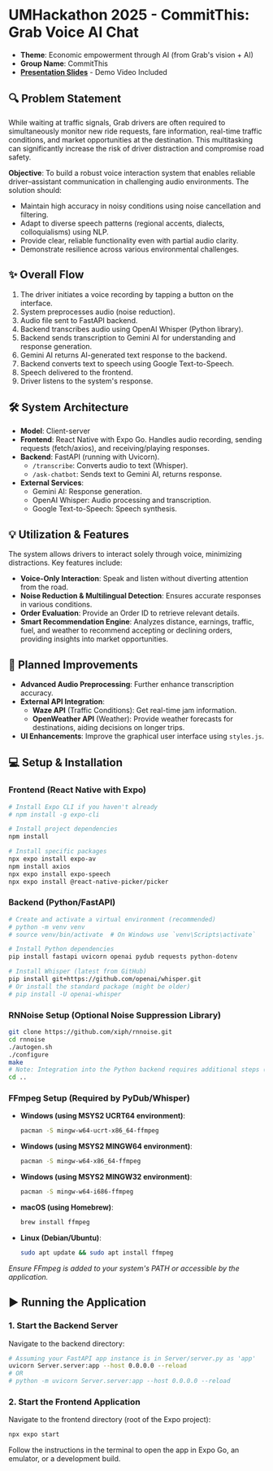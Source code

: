 # UMHackathon 2025 - CommitThis: Grab Voice AI Chat

*   **Theme**: Economic empowerment through AI (from Grab's vision + AI)
*   **Group Name**: CommitThis
*   [**Presentation Slides**](https://www.canva.com/design/DAGkXBa41B0/trNP6qixFYITy1mW9XGaSg/edit?utm_content=DAGkXBa41B0&utm_campaign=designshare&utm_medium=link2&utm_source=sharebutton) - Demo Video Included

## 🔍 Problem Statement

While waiting at traffic signals, Grab drivers are often required to simultaneously monitor new ride requests, fare information, real-time traffic conditions, and market opportunities at the destination. This multitasking can significantly increase the risk of driver distraction and compromise road safety.

**Objective**: To build a robust voice interaction system that enables reliable driver–assistant communication in challenging audio environments. The solution should:

*   Maintain high accuracy in noisy conditions using noise cancellation and filtering.
*   Adapt to diverse speech patterns (regional accents, dialects, colloquialisms) using NLP.
*   Provide clear, reliable functionality even with partial audio clarity.
*   Demonstrate resilience across various environmental challenges.

## ✨ Overall Flow

1.  The driver initiates a voice recording by tapping a button on the interface.
2.  System preprocesses audio (noise reduction).
3.  Audio file sent to FastAPI backend.
4.  Backend transcribes audio using OpenAI Whisper (Python library).
5.  Backend sends transcription to Gemini AI for understanding and response generation.
6.  Gemini AI returns AI-generated text response to the backend.
7.  Backend converts text to speech using Google Text-to-Speech.
8.  Speech delivered to the frontend.
9.  Driver listens to the system's response.

## 🛠️ System Architecture

*   **Model**: Client-server
*   **Frontend**: React Native with Expo Go. Handles audio recording, sending requests (fetch/axios), and receiving/playing responses.
*   **Backend**: FastAPI (running with Uvicorn).
    *   `/transcribe`: Converts audio to text (Whisper).
    *   `/ask-chatbot`: Sends text to Gemini AI, returns response.
*   **External Services**:
    *   Gemini AI: Response generation.
    *   OpenAI Whisper: Audio processing and transcription.
    *   Google Text-to-Speech: Speech synthesis.

## 💡 Utilization & Features

The system allows drivers to interact solely through voice, minimizing distractions. Key features include:

*   **Voice-Only Interaction**: Speak and listen without diverting attention from the road.
*   **Noise Reduction & Multilingual Detection**: Ensures accurate responses in various conditions.
*   **Order Evaluation**: Provide an Order ID to retrieve relevant details.
*   **Smart Recommendation Engine**: Analyzes distance, earnings, traffic, fuel, and weather to recommend accepting or declining orders, providing insights into market opportunities.

## 🔭 Planned Improvements

*   **Advanced Audio Preprocessing**: Further enhance transcription accuracy.
*   **External API Integration**:
    *   **Waze API** (Traffic Conditions): Get real-time jam information.
    *   **OpenWeather API** (Weather): Provide weather forecasts for destinations, aiding decisions on longer trips.
*   **UI Enhancements**: Improve the graphical user interface using `styles.js`.

## 💻 Setup & Installation

### Frontend (React Native with Expo)

```bash
# Install Expo CLI if you haven't already
# npm install -g expo-cli

# Install project dependencies
npm install

# Install specific packages
npx expo install expo-av
npm install axios
npx expo install expo-speech
npx expo install @react-native-picker/picker
```

### Backend (Python/FastAPI)

```bash
# Create and activate a virtual environment (recommended)
# python -m venv venv
# source venv/bin/activate  # On Windows use `venv\Scripts\activate`

# Install Python dependencies
pip install fastapi uvicorn openai pydub requests python-dotenv

# Install Whisper (latest from GitHub)
pip install git+https://github.com/openai/whisper.git
# Or install the standard package (might be older)
# pip install -U openai-whisper
```

### RNNoise Setup (Optional Noise Suppression Library)

```bash
git clone https://github.com/xiph/rnnoise.git
cd rnnoise
./autogen.sh
./configure
make
# Note: Integration into the Python backend requires additional steps (e.g., using CFFI or ctypes).
cd ..
```

### FFmpeg Setup (Required by PyDub/Whisper)

*   **Windows (using MSYS2 UCRT64 environment)**:
    ```bash
    pacman -S mingw-w64-ucrt-x86_64-ffmpeg
    ```
*   **Windows (using MSYS2 MINGW64 environment)**:
    ```bash
    pacman -S mingw-w64-x86_64-ffmpeg
    ```
*   **Windows (using MSYS2 MINGW32 environment)**:
    ```bash
    pacman -S mingw-w64-i686-ffmpeg
    ```
*   **macOS (using Homebrew)**:
    ```bash
    brew install ffmpeg
    ```
*   **Linux (Debian/Ubuntu)**:
    ```bash
    sudo apt update && sudo apt install ffmpeg
    ```

*Ensure FFmpeg is added to your system's PATH or accessible by the application.*

## ▶️ Running the Application

### 1. Start the Backend Server

Navigate to the backend directory:

```bash
# Assuming your FastAPI app instance is in Server/server.py as 'app'
uvicorn Server.server:app --host 0.0.0.0 --reload
# OR
# python -m uvicorn Server.server:app --host 0.0.0.0 --reload
```

### 2. Start the Frontend Application

Navigate to the frontend directory (root of the Expo project):

```bash
npx expo start
```

Follow the instructions in the terminal to open the app in Expo Go, an emulator, or a development build.
